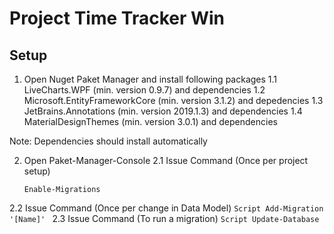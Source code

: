 ﻿# Project Time Tracker Win

## Setup

1. Open Nuget Paket Manager and install following packages
1.1 LiveCharts.WPF (min. version 0.9.7) and dependencies
1.2 Microsoft.EntityFrameworkCore (min. version 3.1.2) and depedencies
1.3 JetBrains.Annotations (min. version 2019.1.3) and dependencies
1.4 MaterialDesignThemes (min. version 3.0.1) and dependencies

Note: Dependencies should install automatically

2. Open Paket-Manager-Console
2.1 Issue Command (Once per project setup)
	````Script 
	Enable-Migrations
	````
2.2 Issue Command (Once per change in Data Model)
	````Script
	Add-Migration '[Name]'
	````
2.3 Issue Command (To run a migration)
	````Script
	Update-Database
	````

